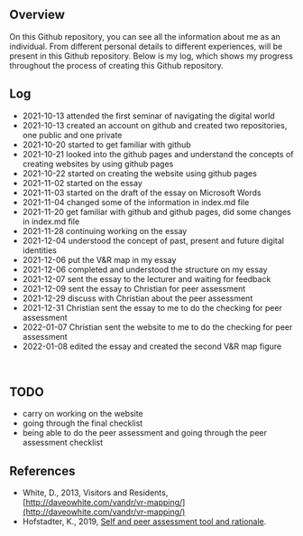 ## Overview 
 On this Github repository, you can see all the information about me as an individual. From different personal details to different experiences, will be present in this Github repository. Below is my log, which shows my progress throughout the process of creating this Github repository.  



## Log
- 2021-10-13 attended the first seminar of navigating the digital world  
- 2021-10-13 created an account on github and created two repositories, one public and one private 
- 2021-10-20 started to get familiar with github
- 2021-10-21 looked into the github pages and understand the concepts of creating websites by using github pages
- 2021-10-22 started on creating the website using github pages
- 2021-11-02 started on the essay
- 2021-11-03 started on the draft of the essay on Microsoft Words
- 2021-11-04 changed some of the information in index.md file 
- 2021-11-20 get familiar with github and github pages, did some changes in index.md file
- 2021-11-28 continuing working on the essay
- 2021-12-04 understood the concept of past, present and future digital identities
- 2021-12-06 put the V&R map in my essay
- 2021-12-06 completed and understood the structure on my essay
- 2021-12-07 sent the essay to the lecturer and waiting for feedback
- 2021-12-09 sent the essay to Christian for peer assessment
- 2021-12-29 discuss with Christian about the peer assessment 
- 2021-12-31 Christian sent the essay to me to do the checking for peer assessment
- 2022-01-07 Christian sent the website to me to do the checking for peer assessment
- 2022-01-08 edited the essay and created the second V&R map figure 

<br>

## TODO  
- carry on working on the website
- going through the final checklist
- being able to do the peer assessment and going through the peer assessment checklist


## References
- White, D., 2013, Visitors and Residents, [http://daveowhite.com/vandr/vr-mapping/](http://daveowhite.com/vandr/vr-mapping/)
- Hofstadter, K., 2019, [Self and peer assessment tool and rationale](https://khofstadter.com/assets/doc/Hofstadter-2019-self-and-peer-assessment-tool-and-rationale.pdf).
